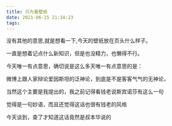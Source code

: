 ```yaml
---
title: 只为看壁纸
date: 2021-06-15 21:34:23
tags:
---
```

  没有其他的意思,就是想看一下,今天的壁纸放在页头什么样子。

  一直是想着记点什么新知识，但是也没精力，也懒得不行。

  今天唯一有点意思，确切说是这么多天唯一有点意思的是：

  微博上跟人家辩论爱因斯坦的泛神论，到底是不是客客气气的无神论，

  当然这个主要是我提出的，我之前记得看钱老说斯宾诺莎有这么一句

  觉得是一句妙语，而且还觉得这话也很有钱老的风格

  今天谈到，查了才知道这话竟然是叔本华说的
  